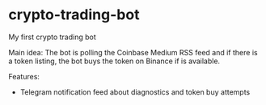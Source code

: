 # crypto-trading-bot
My first crypto trading bot

Main idea:
The bot is polling the Coinbase Medium RSS feed and if there is a token listing, the bot buys the token on Binance if is available. 

Features:
- Telegram notification feed about diagnostics and token buy attempts 
